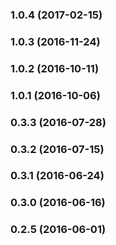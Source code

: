 ### 1.0.4 (2017-02-15)


### 1.0.3 (2016-11-24)


### 1.0.2 (2016-10-11)


### 1.0.1 (2016-10-06)


### 0.3.3 (2016-07-28)


### 0.3.2 (2016-07-15)


### 0.3.1 (2016-06-24)


### 0.3.0 (2016-06-16)


### 0.2.5 (2016-06-01)

